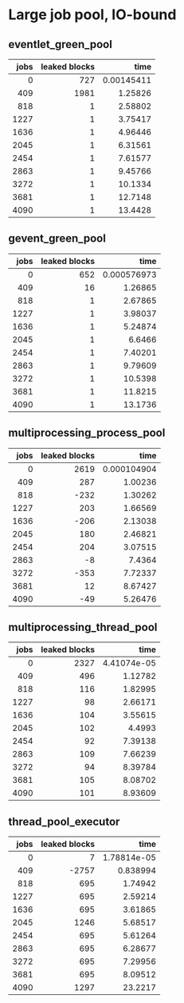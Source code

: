 # Large job pool, IO-bound

## eventlet_green_pool

|   jobs |   leaked blocks |        time |
|-------:|----------------:|------------:|
|      0 |             727 |  0.00145411 |
|    409 |            1981 |  1.25826    |
|    818 |               1 |  2.58802    |
|   1227 |               1 |  3.75417    |
|   1636 |               1 |  4.96446    |
|   2045 |               1 |  6.31561    |
|   2454 |               1 |  7.61577    |
|   2863 |               1 |  9.45766    |
|   3272 |               1 | 10.1334     |
|   3681 |               1 | 12.7148     |
|   4090 |               1 | 13.4428     |


## gevent_green_pool

|   jobs |   leaked blocks |         time |
|-------:|----------------:|-------------:|
|      0 |             652 |  0.000576973 |
|    409 |              16 |  1.26865     |
|    818 |               1 |  2.67865     |
|   1227 |               1 |  3.98037     |
|   1636 |               1 |  5.24874     |
|   2045 |               1 |  6.6466      |
|   2454 |               1 |  7.40201     |
|   2863 |               1 |  9.79609     |
|   3272 |               1 | 10.5398      |
|   3681 |               1 | 11.8215      |
|   4090 |               1 | 13.1736      |


## multiprocessing_process_pool

|   jobs |   leaked blocks |        time |
|-------:|----------------:|------------:|
|      0 |            2619 | 0.000104904 |
|    409 |             287 | 1.00236     |
|    818 |            -232 | 1.30262     |
|   1227 |             203 | 1.66569     |
|   1636 |            -206 | 2.13038     |
|   2045 |             180 | 2.46821     |
|   2454 |             204 | 3.07515     |
|   2863 |              -8 | 7.4364      |
|   3272 |            -353 | 7.72337     |
|   3681 |              12 | 8.67427     |
|   4090 |             -49 | 5.26476     |


## multiprocessing_thread_pool

|   jobs |   leaked blocks |        time |
|-------:|----------------:|------------:|
|      0 |            2327 | 4.41074e-05 |
|    409 |             496 | 1.12782     |
|    818 |             116 | 1.82995     |
|   1227 |              98 | 2.66171     |
|   1636 |             104 | 3.55615     |
|   2045 |             102 | 4.4993      |
|   2454 |              92 | 7.39138     |
|   2863 |             109 | 7.66239     |
|   3272 |              94 | 8.39784     |
|   3681 |             105 | 8.08702     |
|   4090 |             101 | 8.93609     |


## thread_pool_executor

|   jobs |   leaked blocks |         time |
|-------:|----------------:|-------------:|
|      0 |               7 |  1.78814e-05 |
|    409 |           -2757 |  0.838994    |
|    818 |             695 |  1.74942     |
|   1227 |             695 |  2.59214     |
|   1636 |             695 |  3.61865     |
|   2045 |            1246 |  5.68517     |
|   2454 |             695 |  5.61264     |
|   2863 |             695 |  6.28677     |
|   3272 |             695 |  7.29956     |
|   3681 |             695 |  8.09512     |
|   4090 |            1297 | 23.2217      |


